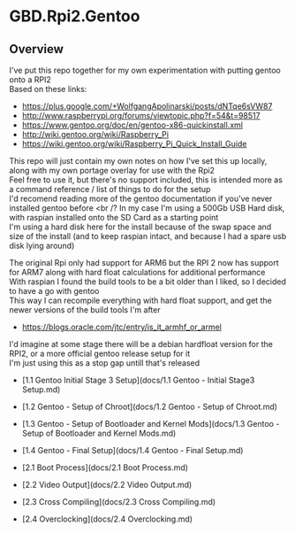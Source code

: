 # GBD.Rpi2.Gentoo

## Overview

I've put this repo together for my own experimentation with putting gentoo onto a RPI2 <br />
Based on these links:

  * https://plus.google.com/+WolfgangApolinarski/posts/dNTqe6sVW87
  * http://www.raspberrypi.org/forums/viewtopic.php?f=54&t=98517
  * https://www.gentoo.org/doc/en/gentoo-x86-quickinstall.xml
  * http://wiki.gentoo.org/wiki/Raspberry_Pi
  * https://wiki.gentoo.org/wiki/Raspberry_Pi_Quick_Install_Guide

This repo will just contain my own notes on how I've set this up locally, along with my own portage overlay for use with the Rpi2 <br />
Feel free to use it, but there's no support included, this is intended more as a command reference / list of things to do for the setup <br />
I'd recomend reading more of the gentoo documentation if you've never installed gentoo before <br /?
In my case I'm using a 500Gb USB Hard disk, with raspian installed onto the SD Card as a starting point <br />
I'm using a hard disk here for the install because of the swap space and size of the install (and to keep raspian intact, and because I had a spare usb disk lying around)

The original Rpi only had support for ARM6 but the RPI 2 now has support for ARM7 along with hard float calculations for additional performance <br />
With raspian I found the build tools to be a bit older than I liked, so I decided to have a go with gentoo <br />
This way I can recompile everything with hard float support, and get the newer versions of the build tools I'm after

  * https://blogs.oracle.com/jtc/entry/is_it_armhf_or_armel

I'd imagine at some stage there will be a debian hardfloat version for the RPI2, or a more official gentoo release setup for it <br />
I'm just using this as a stop gap untill that's released

* [1.1 Gentoo Initial Stage 3 Setup](docs/1.1 Gentoo - Initial Stage3 Setup.md)
* [1.2 Gentoo - Setup of Chroot](docs/1.2 Gentoo - Setup of Chroot.md)
* [1.3 Gentoo - Setup of Bootloader and Kernel Mods](docs/1.3 Gentoo - Setup of Bootloader and Kernel Mods.md)
* [1.4 Gentoo - Final Setup](docs/1.4 Gentoo - Final Setup.md)

* [2.1 Boot Process](docs/2.1 Boot Process.md)
* [2.2 Video Output](docs/2.2 Video Output.md)
* [2.3 Cross Compiling](docs/2.3 Cross Compiling.md)
* [2.4 Overclocking](docs/2.4 Overclocking.md)

